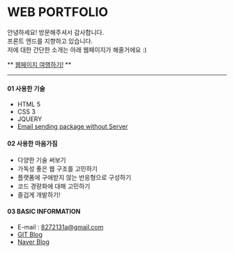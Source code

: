 # WEB PORTFOLIO
안녕하세요! 방문해주셔서 감사합니다.  
프론트 엔드를 지향하고 있습니다.  
저에 대한 간단한 소개는 아래 웹페이지가 해줄거에요 :)  

** [웹페이지 여행하기!](https://goeun-woo.github.io/simple-web/) **

----

#### 01 사용한 기술
- HTML 5
- CSS 3
- JQUERY
- [Email sending package without Server](https://github.com/dwyl/learn-to-send-email-via-google-script-html-no-server)

#### 02 사용한 마음가짐
- 다양한 기술 써보기
- 가독성 좋은 웹 구조를 고민하기
- 플랫폼에 구애받지 않는 반응형으로 구성하기
- 코드 경량화에 대해 고민하기
- 즐겁게 개발하기!


#### 03 BASIC INFORMATION
- E-mail : 8272131a@gmail.com
- [GIT Blog](http://goeun-woo.github.io/)
- [Naver Blog](https://blog.naver.com/goeun2137)
